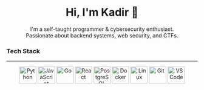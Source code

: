<h1 align="center">Hi, I'm Kadir 👋</h1>

<p align="center">
  I'm a self-taught programmer & cybersecurity enthusiast.<br>
  Passionate about backend systems, web security, and CTFs.
</p>

### Tech Stack
---

<p align="center">
  <img src="https://raw.githubusercontent.com/marwin1991/profile-technology-icons/refs/heads/main/icons/python.png" alt="Python" width="45" />
  <img src="https://raw.githubusercontent.com/marwin1991/profile-technology-icons/refs/heads/main/icons/javascript.png" alt="JavaScript" width="45" />
  <img src="https://raw.githubusercontent.com/marwin1991/profile-technology-icons/refs/heads/main/icons/go.png" alt="Go" width="45" />
  <img src="https://raw.githubusercontent.com/marwin1991/profile-technology-icons/refs/heads/main/icons/react.png" alt="React" width="45" />
  <img src="https://raw.githubusercontent.com/marwin1991/profile-technology-icons/refs/heads/main/icons/postgresql.png" alt="PostgreSQL" width="45" />
  <img src="https://raw.githubusercontent.com/marwin1991/profile-technology-icons/refs/heads/main/icons/docker.png" alt="Docker" width="45" />
  <img src="https://raw.githubusercontent.com/marwin1991/profile-technology-icons/refs/heads/main/icons/linux.png" alt="Linux" width="45" />
  <img src="https://raw.githubusercontent.com/marwin1991/profile-technology-icons/refs/heads/main/icons/git.png" alt="Git" width="45" />
  <img src="https://raw.githubusercontent.com/marwin1991/profile-technology-icons/refs/heads/main/icons/visual_studio_code.png" alt="VS Code" width="45" />
</p>
